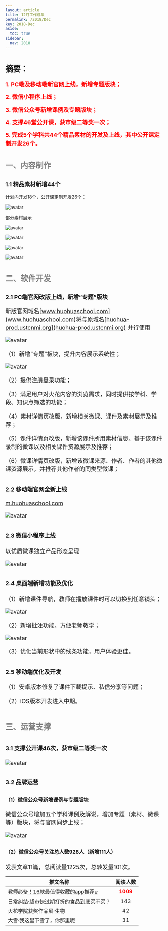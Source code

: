 ```yaml
---
layout: article
title: 12月工作成果
permalink: /2018/Dec
key: 2018-Dec
aside:
  toc: true
sidebar:
  nav: 2018
---
```


# <font size="5">摘要：</font>

<bro/><bro/>

**<font size="4" color="red">1. PC端及移动端新官网上线，新增专题版块；</font>**

**<font size="4" color="red">2. 微信小程序上线；</font>**

**<font size="4" color="red">3. 微信公众号新增课例及专题版块；</font>**

**<font size="4" color="red">4. 支撑46堂公开课，获市级二等奖一次；</font>**

**<font size="4" color="red">5. 完成5个学科共44个精品素材的开发及上线，其中公开课定制开发26个。</font>**



# <font size="5" color="gray">一、内容制作</font>

## <font size="4" >1.1 精品素材新增44个</font>

计划内开发18个，公开课定制开发26个：

![avatar](images/20181211.png)


部分素材展示

![avatar](images/20181212.png)

![avatar](images/20181213.png)

![avatar](images/20181214.png)

![avatar](images/20181215'.png)

# <font size="5" color="gray">二、软件开发</font>

## <font size="4" >2.1 PC端官网改版上线，新增“专题”版块

新版官网域名[www.huohuaschool.com](www.huohuaschool.com)将与原域名[huohua-prod.ustcnmi.org](huohua-prod.ustcnmi.org) 并行使用

![avatar](images/20181224.png)

（1）新增“专题”板块，提升内容展示系统性；

![avatar](images/20181226.png)

（2）提供注册登录功能；

（3）满足用户对火花内容的浏览需求，同时提供按学科、学段、知识点筛选的功能；

（4）素材详情页改版，新增相关微课、课件及素材展示及推荐；

（5）课件详情页改版，新增该课件所用素材信息、基于该课件录制的微课以及相关课件资源展示及推荐；

（6）微课详情页改版，新增该微课来源、作者、作者的其他微课资源展示，并推荐其他作者的同类型微课；

## <font size="4" >2.2 移动端官网全新上线
 
[m.huohuaschool.com](m.huohuaschool.com)
  
![avatar](images/20181223.png)

## <font size="4" >2.3 微信小程序上线

以优质微课独立产品形态呈现

![avatar](images/20181227.png)

## <font size="4" >2.4 桌面端新增功能及优化</font>

（1）新增课件导航，教师在播放课件时可以切换到任意镜头；

![avatar](images/20181221.png)

（2）新增批注功能，方便老师教学；

![avatar](images/20181222.png)

（3）优化当前形状中的线条功能，用户体验更佳。

## <font size="4" >2.5 移动端优化及开发</font>

（1）安卓版本修复了课件下载提示、私信分享等问题；

（2）iOS版本开发进入中期。

# <font size="5" color="gray">三、运营支撑</font>

## <font size="4" >3.1 支撑公开课46次，获市级二等奖一次</font>

![avatar](images/20181231.png)

## <font size="4" >3.2 品牌运营</font>

### <font size="3" >（1）微信公众号新增课例与专题版块</font>

微信公众号增加五个学科课例及解说，增加专题（素材、微课等）版块，将与官网同步上线；

![avatar](images/20181232.png)

### <font size="3" >（2）微信公众号关注总人数928人（新增111人）</font>

发表文章11篇，总阅读量1225次，总转发量101次。

| 推文名称 |  阅读人数  | 
|-------------|:------:|
|[教师必备！16款最值得收藏的app推荐↙](https://mp.weixin.qq.com/s/Zr81jnhnh83AdPo5LRu5-w)| **<font color="red">1009</font>** |
|日常纠结·超市快过期打折的食品到底买不买？| 143 |
|火花学院获奖作品展·生物| 42 |
|大雪·我这里下雪了，你那里呢| 31 |



